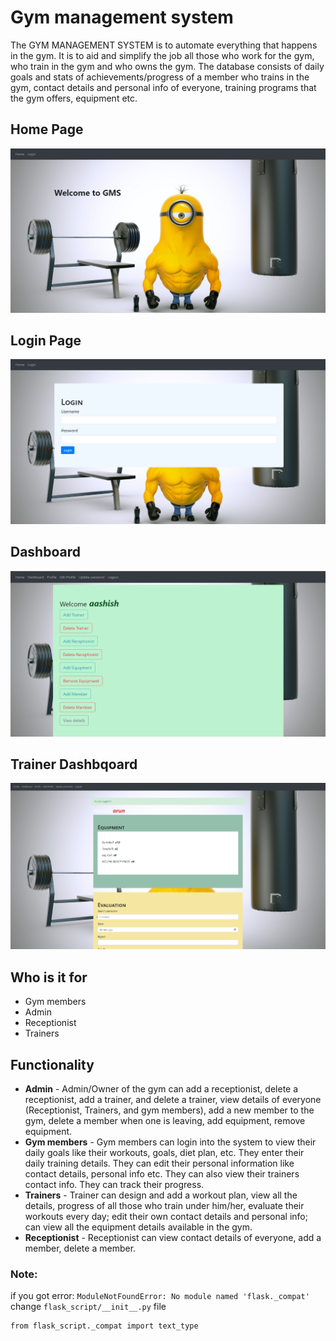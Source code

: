 # Gym management system
The GYM MANAGEMENT SYSTEM is to automate everything that happens in the gym. It is to aid and simplify the job all those who work for the gym, who train in the gym and who owns the gym. The database consists of daily goals and stats of achievements/progress of a member who trains in the gym, contact details and personal info of everyone, training programs that the gym offers, equipment etc.

## Home Page
![image](https://github.com/Aashish-Mahawar/GymManagementSystem/blob/main/media/1.png)
## Login Page
![image](https://github.com/Aashish-Mahawar/GymManagementSystem/blob/main/media/2.png)
## Dashboard
![image](https://github.com/Aashish-Mahawar/GymManagementSystem/blob/main/media/3.png)
## Trainer Dashbqoard
![image](https://github.com/Aashish-Mahawar/GymManagementSystem/blob/main/media/4.png)

## Who is it for
- Gym members
- Admin
- Receptionist
- Trainers

## Functionality
* **Admin** - Admin/Owner of the gym can add a receptionist, delete a receptionist, add a trainer, and delete a trainer, view details of everyone (Receptionist, Trainers, and gym members), add a new member to the gym, delete a member when one is leaving, add equipment, remove equipment.
* **Gym members** - Gym members can login into the system to view their daily goals like their workouts, goals, diet plan, etc. They enter their daily training details. They can edit their personal information like contact details, personal info etc. They can also view their trainers contact info. They can track their progress.
* **Trainers** - Trainer can design and add a workout plan, view all the details, progress of all those who train under him/her, evaluate their workouts every day; edit their own contact details and personal info; can view all the equipment details available in the gym.
 * **Receptionist** - Receptionist can view contact details of everyone, add a member, delete a member.


### Note:
if you got error: `ModuleNotFoundError: No module named 'flask._compat'` change `flask_script/__init__.py` file
```
from flask_script._compat import text_type
```
